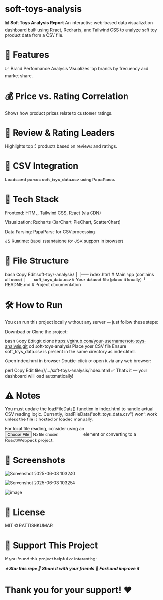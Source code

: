 # soft-toys-analysis
 ****📊 Soft Toys Analysis Report****
An interactive web-based data visualization dashboard built using React, Recharts, and Tailwind CSS to analyze soft toy product data from a CSV file.

# 🚀 Features
📈 Brand Performance Analysis
Visualizes top brands by frequency and market share.

# 💰 Price vs. Rating Correlation
Shows how product prices relate to customer ratings.

# 🌟 Review & Rating Leaders
Highlights top 5 products based on reviews and ratings.

# 📂 CSV Integration
Loads and parses soft_toys_data.csv using PapaParse.

# 🧰 Tech Stack
Frontend: HTML, Tailwind CSS, React (via CDN)

Visualization: Recharts (BarChart, PieChart, ScatterChart)

Data Parsing: PapaParse for CSV processing

JS Runtime: Babel (standalone for JSX support in browser)

# 📁 File Structure
bash
Copy
Edit
soft-toys-analysis/
│
├── index.html             # Main app (contains all code)
├── soft_toys_data.csv     # Your dataset file (place it locally)
└── README.md              # Project documentation
# 🛠️ How to Run
You can run this project locally without any server — just follow these steps:

Download or Clone the project:

bash
Copy
Edit
git clone https://github.com/your-username/soft-toys-analysis.git
cd soft-toys-analysis
Place your CSV file
Ensure soft_toys_data.csv is present in the same directory as index.html.

Open index.html in browser
Double-click or open it via any web browser:

perl
Copy
Edit
file:///.../soft-toys-analysis/index.html
✅ That’s it — your dashboard will load automatically!

# ⚠️ Notes
You must update the loadFileData() function in index.html to handle actual CSV reading logic. Currently, loadFileData("soft_toys_data.csv") won’t work unless the file is hosted or loaded manually.

For local file reading, consider using an <input type="file"> element or converting to a React/Webpack project.

# 📸 Screenshots

![Screenshot 2025-06-03 103240](https://github.com/user-attachments/assets/cf6e843e-e49f-4403-b912-43d6fd674922)

![Screenshot 2025-06-03 103254](https://github.com/user-attachments/assets/296af3a2-b446-472c-988d-451b51ea4ea4)

![image](https://github.com/user-attachments/assets/73d743b1-a26f-4fb5-8dc7-5d7f479fd9ac)


# 📄 License
MIT © RATTISHKUMAR 

# 🌟 Support This Project
If you found this project helpful or interesting:

***⭐ Star this repo***
***🔁 Share it with your friends***
***🧠 Fork and improve it***

# Thank you for your support! ❤️
